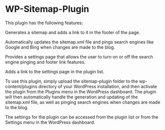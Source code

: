 # WP-Sitemap-Plugin
This plugin has the following features:

Generates a sitemap and adds a link to it in the footer of the page.

Automatically updates the sitemap.xml file and pings search engines like Google and Bing when changes are made to the blog.

Provides a settings page that allows the user to turn on or off the search engine pinging and footer link features.

Adds a link to the settings page in the plugin list.

To use this plugin, simply upload the sitemap-plugin folder to the wp-content/plugins directory of your WordPress installation, and then activate the plugin from the Plugins menu in the WordPress dashboard. The plugin will then automatically handle the generation and updating of the sitemap.xml file, as well as pinging search engines when changes are made to the blog.

The settings for the plugin can be accessed from the plugin list or from the Settings menu in the WordPress dashboard.
